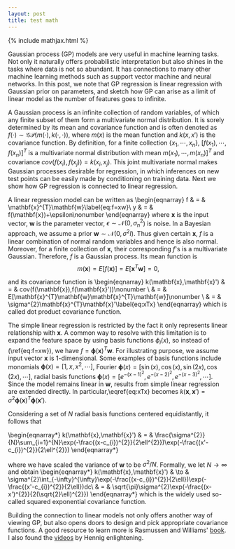 ```yaml
---
layout: post
title: test math
---
```


{% include mathjax.html %}

Gaussian process (GP) models are very useful in machine learning tasks.
Not only it naturally offers probabilistic interpretation but also
shines in the tasks where data is not so abundant. It has connections
to many other machine learning methods such as support vector machine
and neural networks. In this post, we note that GP regression is linear
regression with Gaussian prior on parameters, and sketch how GP can
arise as a limit of linear model as the number of features goes to
infinite.

A Gaussian process is an infinite collection of random variables,
of which any finite subset of them form a multivariate normal distribution.
It is sorely determined by its mean and covariance function and is
often denoted as $f(\cdot)\sim\mathcal{GP}(m(\cdot),k(\cdot,\cdot))$,
where $m(x)$ is the mean function and $k(x,x')$ is the covariance
function. By definition, for a finite collection $\{x_{1},\cdots,x_{n}\}$,
$[f(x_{1}),\cdots,f(x_{n})]^{T}$ is a multivariate normal distribution
with mean $m(x_{1}),\cdots,m(x_{n})]^{T}$ and covariance $cov(f(x_{i}),f(x_{j}))=k(x_{i},x_{j}$).
This joint multivariate normal makes Gaussian processes desirable
for regression, in which inferences on new test points can be easily
made by conditioning on training data. Next we show how GP regression
is connected to linear regression. 

A linear regression model can be written as 
\begin{eqnarray}
f & = & \mathbf{x}^{T}\mathbf{w}\label{eq:f=xw}\\
y & = & f(\mathbf{x})+\epsilon\nonumber 
\end{eqnarray}
where $\mathbf{x}$ is the input vector, $\mathbf{w}$ is the parameter
vector, $\epsilon\sim\mathcal{N}(0,\sigma_{n}^{2}$) is noise. In
a Bayesian approach, we assume a prior $\boldsymbol{w}\sim\mathcal{N}(0,\sigma^{2}I)$.
Thus given certain $\mathbf{x}$, $f$ is a linear combination of
normal random variables and hence is also normal. Moreover, for a
finite collection of $\mathbf{x}$, their corresponding $f$'s is
a multivariate Gaussian. Therefore, $f$ is a Gaussian process. Its
mean function is
$$
m(\boldsymbol{x})=E[f(\mathbf{x})]=E[\mathbf{x}^{T}\mathbf{w}]=0,
$$

and its covariance function is 
\begin{eqnarray}
k(\mathbf{x},\mathbf{x}') & = & cov(f(\mathbf{x}),f(\mathbf{x}'))\nonumber \\
 & = & E[\mathbf{x}^{T}\mathbf{w}\mathbf{x}^{T}\mathbf{w}]\nonumber \\
 & = & \sigma^{2}\mathbf{x}^{T}\mathbf{x}'\label{eq:xTx}
\end{eqnarray}
which is called dot product covariance function.

The simple linear regression is restricted by the fact it only represents
linear relationship with $\mathbf{x}$. A common way to resolve with
this limitation is to expand the feature space by using basis functions
$\phi_{i}(x)$, so instead of (\ref{eq:f=xw}), we have $f=\boldsymbol{\phi}(\mathbf{x})^{T}\mathbf{w}$.
For illustrating purpose, we assume input vector $\mathbf{x}$ is
1-dimensional. Some examples of basis functions include monomials
$\boldsymbol{\phi}(x)=[1,x,x^{2},\cdots]$, Fourier $\boldsymbol{\phi}(x)=[\sin(x),\cos(x),\sin(2x),\cos(2x),\cdots]$,
radial basis functions $\boldsymbol{\phi}(x)=[e^{-(x-1)^{2}},e^{-(x-2)^{2}},e^{-(x-3)^{2}},\cdots]$.
Since the model remains linear in $\mathbf{w},$ results from simple
linear regression are extended directly. In particular,\eqref{eq:xTx}
becomes $k(\mathbf{x},\mathbf{x}')=\sigma^{2}\boldsymbol{\phi}(\mathbf{x})^{T}\boldsymbol{\phi}(\mathbf{x}')$.

Considering a set of $N$ radial basis functions centered equidistantly,
it follows that 

\begin{eqnarray*}
k(\mathbf{x},\mathbf{x}') & = & \frac{\sigma^{2}}{N}\sum_{i=1}^{N}\exp(-\frac{(x-c_{i})^{2}}{2\ell^{2}})\exp(-\frac{(x'-c_{i})^{2}}{2\ell^{2}})
\end{eqnarray*}

where we have scaled the variance of $\mathbf{w}$ to be $\sigma^{2}/N$.
Formally, we let $N\to\infty$ and obtain
\begin{eqnarray*}
k(\mathbf{x},\mathbf{x}') & \to & \sigma^{2}\int_{-\infty}^{\infty}\exp(-\frac{(x-c_{i})^{2}}{2\ell})\exp(-\frac{(x'-c_{i})^{2}}{2\ell})dc\\
 & = & \sqrt{\pi}\sigma^{2}\exp(-\frac{(x-x')^{2}}{2(\sqrt{2}\ell)^{2}})
\end{eqnarray*}
which is the widely used so-called squared exponential covariance
function. 

Building the connection to linear models not only offers another way
of viewing GP, but also opens doors to design and pick appropriate
covariance functions. A good resource to learn more is Rasmussen and
Williams' [book](http://www.gaussianprocess.org/gpml/). I also found the [videos](https://youtu.be/50Vgw11qn0o) by Hennig enlightening. 
